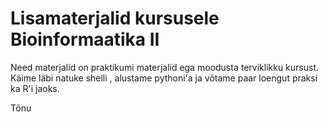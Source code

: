 Lisamaterjalid kursusele Bioinformaatika II
===========================================

Need materjalid on praktikumi materjalid ega moodusta terviklikku kursust.
Käime läbi natuke shelli , alustame pythoni'a ja võtame paar loengut praksi ka R'i jaoks.

Tõnu
 